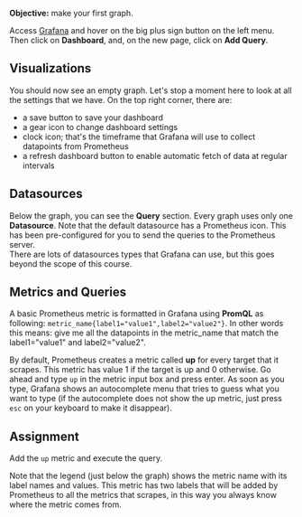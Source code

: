 **Objective:** make your first graph.

Access [Grafana](https://[[HOST_SUBDOMAIN]]-3000-[[KATACODA_HOST]].environments.katacoda.com/) and hover on the big plus sign
button on the left menu. Then click on **Dashboard**, and, on the new page, click on **Add Query**.

## Visualizations
You should now see an empty graph. Let's stop a moment here to look at all the settings that we have. 
On the top right corner, there are:
* a save button to save your dashboard
* a gear icon to change dashboard settings
* clock icon; that's the timeframe that Grafana will use to collect datapoints from Prometheus
* a refresh dashboard button to enable automatic fetch of data at regular intervals

## Datasources
Below the graph, you can see the **Query** section. Every graph uses only one **Datasource**. Note that the default datasource
has a Prometheus icon. This has been pre-configured for you to send the queries to the Prometheus server.  
There are lots of datasources types that Grafana can use, but this goes beyond the scope of this course.

## Metrics and Queries 
A basic Prometheus metric is formatted in Grafana using **PromQL** as following: `metric_name{label1="value1",label2="value2"}`.
In other words this means: give me all the datapoints in the metric_name that match the label1="value1" and label2="value2".

By default, Prometheus creates a metric called **up** for every target that it scrapes. This metric has value 1 if the target
is up and 0 otherwise. Go ahead and type `up` in the metric input box and press enter. As soon as you type, Grafana shows 
an autocomplete menu that tries to guess what you want to type (if the autocomplete does not show the up metric, just press 
`esc` on your keyboard to make it disappear).

## Assignment
Add the `up` metric and execute the query.

Note that the legend (just below the graph) shows the metric name with its label names and values. 
This metric has two labels that will be added by Prometheus to all the metrics that scrapes, in this way you always know where
the metric comes from.
